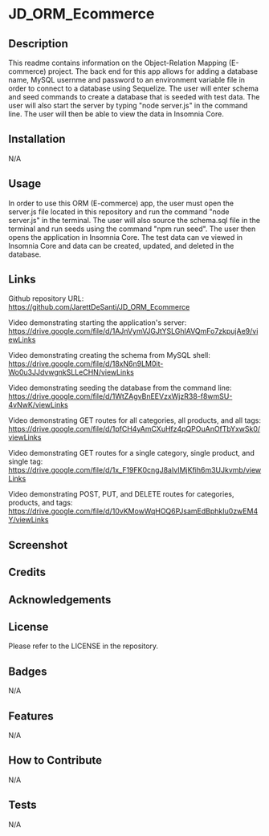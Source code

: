 # JD_ORM_Ecommerce

## Description

This readme contains information on the Object-Relation Mapping (E-commerce) project. The back end for this app allows for adding a database name, MySQL usernme and password to an environment variable file in order to connect to a database using Sequelize. The user will enter schema and seed commands to create a database that is seeded with test data. The user will also start the server by typing "node server.js" in the command line. The user will then be able to view the data in Insomnia Core. 

## Installation

N/A

## Usage

In order to use this ORM (E-commerce) app, the user must open the server.js file located in this repository and run the command "node server.js" in the terminal. The user will also source the schema.sql file in the terminal and run seeds using the command "npm run seed". The user then opens the application in Insomnia Core. The test data can ve viewed in Insomnia Core and data can be created, updated, and deleted in the database.

## Links

Github repository URL: https://github.com/JarettDeSanti/JD_ORM_Ecommerce <br>


Video demonstrating starting the application's server: https://drive.google.com/file/d/1AJnVymVJGJtYSLGhlAVQmFo7zkpujAe9/viewLinks

 

Video demonstrating creating the schema from MySQL shell: https://drive.google.com/file/d/18xN6n9LM0it-Wo0u3JJdvwgnkSLLeCHN/viewLinks

 

Video demonstrating seeding the database from the command line: https://drive.google.com/file/d/1WtZAgvBnEEVzxWjzR38-f8wmSU-4vNwK/viewLinks

 

Video demonstrating GET routes for all categories, all products, and all tags: https://drive.google.com/file/d/1pfCH4yAmCXuHfz4pQPOuAnOfTbYxwSk0/viewLinks
 


Video demonstrating GET routes for a single category, single product, and single tag: https://drive.google.com/file/d/1x_F19FK0cngJ8aIvIMjKfih6m3UJkvmb/viewLinks
 


Video demonstrating POST, PUT, and DELETE routes for categories, products, and tags: https://drive.google.com/file/d/10vKMowWqHOQ6PJsamEdBphkIu0zwEM4Y/viewLinks



## Screenshot



## Credits

## Acknowledgements 

## License

Please refer to the LICENSE in the repository.

## Badges
N/A

## Features
N/A

## How to Contribute
N/A

## Tests
N/A
